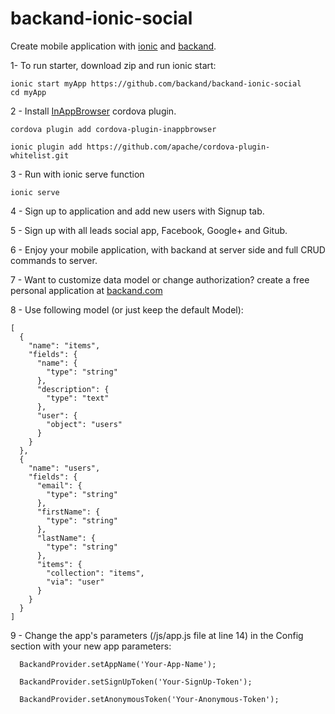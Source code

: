 # backand-ionic-social
Create mobile application with [ionic](http://www.ionicframework.com) and [backand](http://www.backand.com).

1- To run starter, download zip and run ionic start:

    ionic start myApp https://github.com/backand/backand-ionic-social
    cd myApp

2 - Install [InAppBrowser](https://cordova.apache.org/docs/en/3.0.0/cordova/inappbrowser/inappbrowser.html) cordova plugin.
    
    cordova plugin add cordova-plugin-inappbrowser
    
    ionic plugin add https://github.com/apache/cordova-plugin-whitelist.git


3 - Run with ionic serve function

    ionic serve


4 - Sign up to application and add new users with Signup tab.

5 - Sign up with all leads social app, Facebook, Google+ and Gitub.

6 - Enjoy your mobile application, with backand at server side and full CRUD commands to server.

7 - Want to customize data model or change authorization?
create a free personal application at [backand.com](https://www.backand.com/apps/#/sign_up)

8 - Use following model (or just keep the default Model):

    [
      {
        "name": "items",
        "fields": {
          "name": {
            "type": "string"
          },
          "description": {
            "type": "text"
          },
          "user": {
            "object": "users"
          }
        }
      },
      {
        "name": "users",
        "fields": {
          "email": {
            "type": "string"
          },
          "firstName": {
            "type": "string"
          },
          "lastName": {
            "type": "string"
          },
          "items": {
            "collection": "items",
            "via": "user" 
          }
        }
      }
    ]
9 - Change the app's parameters (/js/app.js file at line 14) in the Config section with your new app parameters:

      BackandProvider.setAppName('Your-App-Name');
      
      BackandProvider.setSignUpToken('Your-SignUp-Token');
      
      BackandProvider.setAnonymousToken('Your-Anonymous-Token');
